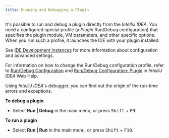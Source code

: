 ```yaml
---
title: Running and Debugging a Plugin
---
```

<!-- Copyright 2000-2020 JetBrains s.r.o. and other contributors. Use of this source code is governed by the Apache 2.0 license that can be found in the LICENSE file. -->

It's possible to run and debug a plugin directly from the *IntelliJ IDEA*.
You need a configured special profile (a *Plugin* Run/Debug configuration) that specifies the plugin module, VM parameters, and other specific options.
When you run such a profile, it launches the IDE with your plugin installed.

See [IDE Development Instances](/basics/ide_development_instance.md) for more information about configuration and advanced settings.

For information on how to change the Run/Debug configuration profile, refer to [Run/Debug Configuration](https://www.jetbrains.com/help/idea/run-debug-configuration.html) and [Run/Debug Configuration: Plugin](https://www.jetbrains.com/idea/help/run-debug-configuration-plugin.html) in *IntelliJ IDEA* Web Help.

Using *IntelliJ IDEA*'s debugger, you can find out the origin of the run-time errors and exceptions.

**To debug a plugin**

*  Select **Run \| Debug** in the main menu, or press <kbd>Shift</kbd> + <kbd>F9</kbd>.

**To run a plugin**

*  Select **Run \| Run** in the main menu, or press <kbd>Shift</kbd> + <kbd>F10</kbd>.

